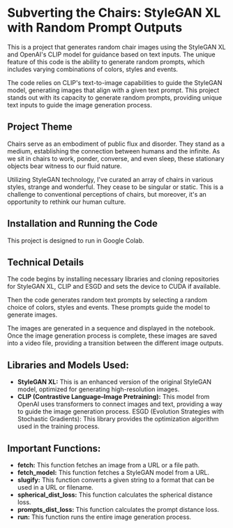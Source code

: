 # Subverting the Chairs: StyleGAN XL with Random Prompt Outputs
This is a project that generates random chair images using the StyleGAN XL and OpenAI's CLIP model for guidance based on text inputs. The unique feature of this code is the ability to generate random prompts, which includes varying combinations of colors, styles and events.

The code relies on CLIP's text-to-image capabilities to guide the StyleGAN model, generating images that align with a given text prompt. This project stands out with its capacity to generate random prompts, providing unique text inputs to guide the image generation process.

## Project Theme
Chairs serve as an embodiment of public flux and disorder. They stand as a medium, establishing the connection between humans and the infinite. As we sit in chairs to work, ponder, converse, and even sleep, these stationary objects bear witness to our fluid nature.

Utilizing StyleGAN technology, I've curated an array of chairs in various styles, strange and wonderful. They cease to be singular or static. This is a challenge to conventional perceptions of chairs, but moreover, it's an opportunity to rethink our human culture.

## Installation and Running the Code
This project is designed to run in Google Colab.

## Technical Details
The code begins by installing necessary libraries and cloning repositories for StyleGAN XL, CLIP and ESGD and sets the device to CUDA if available.

Then the code generates random text prompts by selecting a random choice of colors, styles and events. These prompts guide the model to generate images.

The images are generated in a sequence and displayed in the notebook. Once the image generation process is complete, these images are saved into a video file, providing a transition between the different image outputs.

## Libraries and Models Used:
- **StyleGAN XL:** This is an enhanced version of the original StyleGAN model, optimized for generating high-resolution images.
- **CLIP (Contrastive Language–Image Pretraining):** This model from OpenAI uses transformers to connect images and text, providing a way to guide the image generation process.
ESGD (Evolution Strategies with Stochastic Gradients): This library provides the optimization algorithm used in the training process.

## Important Functions:
- **fetch:** This function fetches an image from a URL or a file path.
- **fetch_model:** This function fetches a StyleGAN model from a URL.
- **slugify:** This function converts a given string to a format that can be used in a URL or filename.
- **spherical_dist_loss:** This function calculates the spherical distance loss.
- **prompts_dist_loss:** This function calculates the prompt distance loss.
- **run:** This function runs the entire image generation process.
